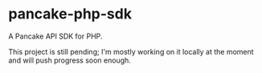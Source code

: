 pancake-php-sdk
===============

A Pancake API SDK for PHP.

This project is still pending; I'm mostly working on it locally at the moment and will push progress soon enough.
